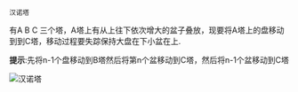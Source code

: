 ```
汉诺塔
```
有A B C 三个塔，A塔上有从上往下依次增大的盆子叠放，现要将A塔上的盘移动到到C塔，移动过程要失踪保持大盘在下小盆在上.
    
**提示**:先将n-1个盘移动到B塔然后将第n个盆移动到C塔，然后将n-1个盆移动到C塔
    
![汉诺塔](https://ss0.bdstatic.com/70cFvHSh_Q1YnxGkpoWK1HF6hhy/it/u=3754864839,85892457&fm=26&gp=0.jpg)